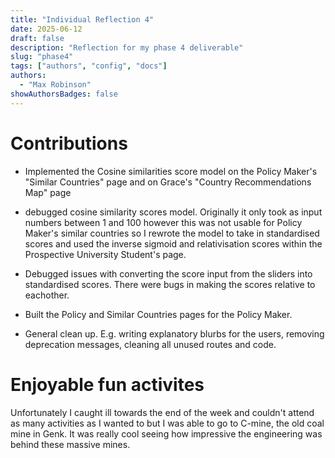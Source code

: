 ```yaml
---
title: "Individual Reflection 4"
date: 2025-06-12
draft: false
description: "Reflection for my phase 4 deliverable"
slug: "phase4"
tags: ["authors", "config", "docs"]
authors:
  - "Max Robinson"
showAuthorsBadges: false
---
```


# Contributions

- Implemented the Cosine similarities score model on the Policy Maker's "Similar Countries" page and on Grace's "Country Recommendations Map" page

- debugged cosine similarity scores model. Originally it only took as input numbers between 1 and 100 however this was not usable for Policy Maker's similar countries so I rewrote the model to take in standardised scores and used the inverse sigmoid and relativisation scores within the Prospective University Student's page.

- Debugged issues with converting the score input from the sliders into standardised scores. There were bugs in making the scores relative to eachother.

- Built the Policy and Similar Countries pages for the Policy Maker.

- General clean up. E.g. writing explanatory blurbs for the users, removing deprecation messages, cleaning all unused routes and code.

# Enjoyable fun activites

Unfortunately I caught ill towards the end of the week and couldn't attend as many activities as I wanted to but I was able to go to C-mine, the old coal mine in Genk. It was really cool seeing how impressive the engineering was behind these massive mines.
